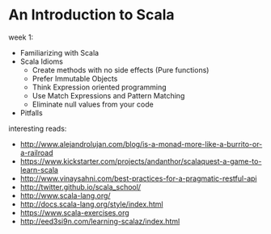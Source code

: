 # An Introduction to Scala
week 1:
  - Familiarizing with Scala
  - Scala Idioms
    - Create methods with no side effects (Pure functions)
    - Prefer Immutable Objects
    - Think Expression oriented programming
    - Use Match Expressions and Pattern Matching
    - Eliminate null values from your code
  - Pitfalls

interesting reads:
  - http://www.alejandrolujan.com/blog/is-a-monad-more-like-a-burrito-or-a-railroad
  - https://www.kickstarter.com/projects/andanthor/scalaquest-a-game-to-learn-scala
  - http://www.vinaysahni.com/best-practices-for-a-pragmatic-restful-api
  - http://twitter.github.io/scala_school/
  - http://www.scala-lang.org/
  - http://docs.scala-lang.org/style/index.html
  - https://www.scala-exercises.org
  - http://eed3si9n.com/learning-scalaz/index.html